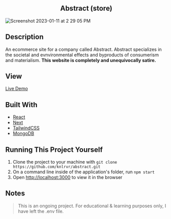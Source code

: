 <h2 align="center"> Abstract (store) </h2>

![Screenshot 2023-01-11 at 2 29 05 PM](https://user-images.githubusercontent.com/91632194/211900084-336dd615-93db-47da-8e0d-dc0defdcee31.png)

## Description
An ecommerce site for a company called Abstract. Abstract specializes in the societal and evnvironmental effects and byproducts of consumerism and materialism. **This website is completely and unequivocally satire.**

## View 
[Live Demo](https://abstract-knlrvr.vercel.app/)

## Built With
- [React](https://reactjs.org/docs/getting-started.html)
- [Next](https://nextjs.org/docs)
- [TailwindCSS](https://tailwindcss.com/docs/installation)
- [MongoDB](https://www.mongodb.com/)

## Running This Project Yourself
1. Clone the project to your machine with `git clone https://github.com/knlrvr/abstract.git`
2. On a command line inside of the application's folder, run `npm start`
3. Open [http://localhost:3000](http://localhost:3000) to view it in the browser

## Notes
> This is an ongoing project. 
> For educational & learning purposes only, I have left the .env file. 
